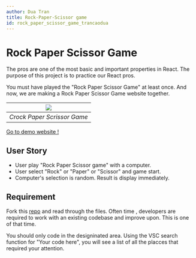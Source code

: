 ```yaml
---
author: Dua Tran
title: Rock-Paper-Scissor game
id: rock_paper_scissor_game_trancaodua
---
```


# Rock Paper Scissor Game

The pros are one of the most basic and important properties in React.
The purpose of this project is to practice our React pros.

You must have played the "Rock Paper Scissor Game" at least once. And now, we are making a Rock Paper Scissor Game website together.

| ![](https://i.ibb.co/35b4Tsk/Screenshot-from-2022-05-09-21-43-09.png) |
| :-------------------------------------------------------------------: |
|                      _Crock Paper Scrissor Game_                      |

[Go to demo website !](https://rock-paper-scissor-trancaodua.netlify.app/)

## User Story

- User play "Rock Paper Scissor game" with a computer.
- User select "Rock" or "Paper" or "Scissor" and game start.
- Computer's selection is random. Result is display immediately.

## Requirement

Fork this [repo](https://github.com/trancaodua/rock-paper-scrissor-game) and read through the files.
Often time , developers are required to work with an existing codebase and improve upon. This is one of that time.

You should only code in the designinated area.
Using the VSC search function for "Your code here", you will see a list of all the placces that required your attention.
